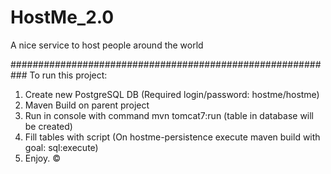 # HostMe_2.0
A nice service to host people around the world

###########################################################
To run this project:
1. Create new PostgreSQL DB (Required login/password: hostme/hostme)
2. Maven Build on parent project
3. Run in console with command mvn tomcat7:run (table in database will be created)
4. Fill tables with script (On hostme-persistence execute maven build with goal: sql:execute)
5. Enjoy. &copy;
